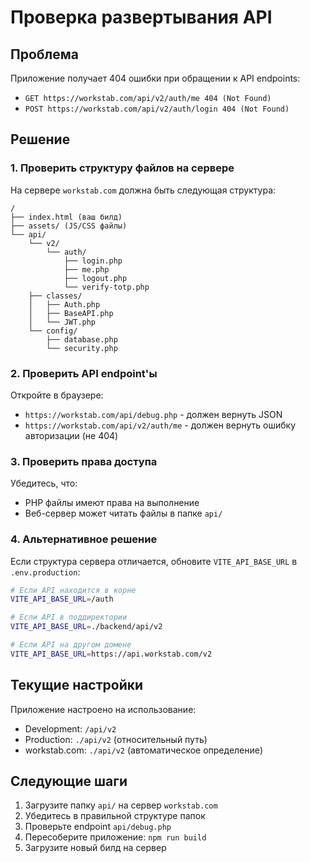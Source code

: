 # Проверка развертывания API

## Проблема
Приложение получает 404 ошибки при обращении к API endpoints:
- `GET https://workstab.com/api/v2/auth/me 404 (Not Found)`
- `POST https://workstab.com/api/v2/auth/login 404 (Not Found)`

## Решение

### 1. Проверить структуру файлов на сервере

На сервере `workstab.com` должна быть следующая структура:

```
/
├── index.html (ваш билд)
├── assets/ (JS/CSS файлы)
└── api/
    └── v2/
        └── auth/
            ├── login.php
            ├── me.php
            ├── logout.php
            └── verify-totp.php
    ├── classes/
    │   ├── Auth.php
    │   ├── BaseAPI.php
    │   └── JWT.php
    └── config/
        ├── database.php
        └── security.php
```

### 2. Проверить API endpoint'ы

Откройте в браузере:
- `https://workstab.com/api/debug.php` - должен вернуть JSON
- `https://workstab.com/api/v2/auth/me` - должен вернуть ошибку авторизации (не 404)

### 3. Проверить права доступа

Убедитесь, что:
- PHP файлы имеют права на выполнение
- Веб-сервер может читать файлы в папке `api/`

### 4. Альтернативное решение

Если структура сервера отличается, обновите `VITE_API_BASE_URL` в `.env.production`:

```bash
# Если API находится в корне
VITE_API_BASE_URL=/auth

# Если API в поддиректории
VITE_API_BASE_URL=./backend/api/v2

# Если API на другом домене  
VITE_API_BASE_URL=https://api.workstab.com/v2
```

## Текущие настройки

Приложение настроено на использование:
- Development: `/api/v2` 
- Production: `./api/v2` (относительный путь)
- workstab.com: `./api/v2` (автоматическое определение)

## Следующие шаги

1. Загрузите папку `api/` на сервер `workstab.com`
2. Убедитесь в правильной структуре папок
3. Проверьте endpoint `api/debug.php`
4. Пересоберите приложение: `npm run build`
5. Загрузите новый билд на сервер